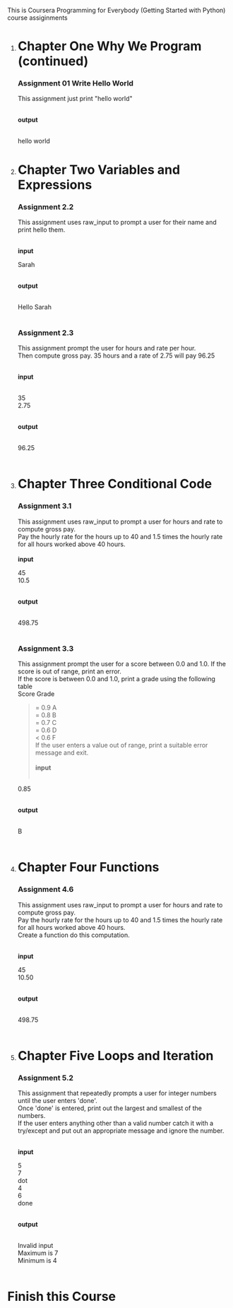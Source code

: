 This is Coursera Programming for Everybody (Getting Started with Python) course assiginments
<ol>
<li><h1>Chapter One Why We Program (continued)</h1></li>

<h3>Assignment 01 Write Hello World</h3>

This assignment just print "hello world"<br><br>

<b>output</b><br><br>

hello world<br>

<li><h1>Chapter Two Variables and Expressions</h1></li>

<h3>Assignment 2.2</h3>

This assignment uses raw_input to prompt a user for their name and print hello them.<br><br>

<b>input</b><br>

Sarah<br><br>

<b>output</b><br><br>

Hello Sarah<br><br>

<h3>Assignment 2.3</h3>

This assignment prompt the user for hours and rate per hour.<br>
Then compute gross pay. 35 hours and a rate of 2.75 will pay 96.25<br><br>

<b>input</b><br><br>

35<br>
2.75<br><br>

<b>output</b><br><br>

96.25<br><br>

<li><h1>Chapter Three Conditional Code</h1></li>

<h3>Assignment 3.1</h3>

This assignment uses raw_input to prompt a user for hours and rate to compute gross pay.<br>
Pay the hourly rate for the hours up to 40 and 1.5 times the hourly rate for all hours worked above 40 hours.<br><br>
<b>input</b><br>

45<br>
10.5<br><br>

<b>output</b><br><br>

498.75<br><br>

<h3>Assignment 3.3</h3>

This assignment prompt the user for a score between 0.0 and 1.0. If the score is out of range, print an error.<br>
If the score is between 0.0 and 1.0, print a grade using the following table<br>
Score Grade<br>
 >= 0.9 A<br>
 >= 0.8 B<br>
 >= 0.7 C<br>
 >= 0.6 D<br>
 < 0.6 F<br>
 If the user enters a value out of range, print a suitable error message and exit.<br><br>
<b>input</b><br><br>

0.85<br><br>

<b>output</b><br><br>

B<br><br>

<li><h1>Chapter Four Functions</h1></li>

<h3>Assignment 4.6</h3>

This assignment uses raw_input to prompt a user for hours and rate to compute gross pay.<br>
Pay the hourly rate for the hours up to 40 and 1.5 times the hourly rate for all hours worked above 40 hours.<br>
Create a function do this computation.<br><br>

<b>input</b><br>

45<br>
10.50<br><br>

<b>output</b><br><br>

498.75<br><br>

<li><h1>Chapter Five Loops and Iteration</h1></li>

<h3>Assignment 5.2</h3>

This assignment that repeatedly prompts a user for integer numbers until the user enters 'done'.<br>
Once 'done' is entered, print out the largest and smallest of the numbers.<br>
If the user enters anything other than a valid number catch it with a try/except and put out an appropriate message and ignore the number.<br><br>

<b>input</b><br>

5<br>
7<br>
dot<br>
4<br>
6<br>
done<br><br>

<b>output</b><br><br>

Invalid input<br>
Maximum is 7<br>
Minimum is 4<br><br>

</ol>

<h1>Finish this Course</h1>
